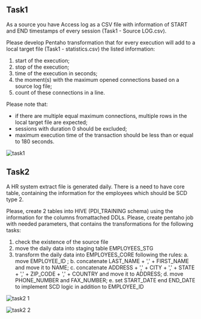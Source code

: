 ## Task1

As a source you have Access log as a CSV file with information of START and END timestamps of
every session (Task1 - Source LOG.csv). 

Please develop Pentaho transformation that for every execution will add to a local target file (Task1 - statistics.csv) the listed information:

1. start of the execution;
2. stop of the execution;
3. time of the execution in seconds;
4. the moment(s) with the maximum opened connections based on a source log file;
5. count of these connections in a line.

Please note that:
* if there are multiple equal maximum connections, multiple rows in the local target file are
expected;
* sessions with duration 0 should be excluded;
* maximum execution time of the transaction should be less than or equal to 180 seconds.

![task1](https://user-images.githubusercontent.com/43199658/78993278-0d57b380-7b46-11ea-945b-0318d0f3876d.png)


## Task2

A HR system extract file is generated daily. There is a need to have core table, containing the
information for the employees which should be SCD type 2. 

Please, create 2 tables into HIVE (PDI_TRAINING schema) using the information for the columns fromattached DDLs. Please, create pentaho job with needed parameters, that contains the transformations for the following tasks:

1. check the existence of the source file
2. move the daily data into staging table EMPLOYEES_STG
3. transform the daily data into EMPLOYEES_CORE following the rules:
a. move EMPLOYEE_ID ;
b. concatenate LAST_NAME + ',' + FIRST_NAME and move it to NAME;
c. concatenate ADDRESS + ',' + CITY + ',' + STATE + ',' + ZIP_CODE + ',' + COUNTRY and
move it to ADDRESS;
d. move PHONE_NUMBER and FAX_NUMBER;
e. set START_DATE end END_DATE to implement SCD logic in addition to EMPLOYEE_ID

![task2 1](https://user-images.githubusercontent.com/43199658/78993288-12b4fe00-7b46-11ea-9119-72526531aa9a.png)

![task2 2](https://user-images.githubusercontent.com/43199658/78993293-15175800-7b46-11ea-9b5a-2ce9590e2357.png)
